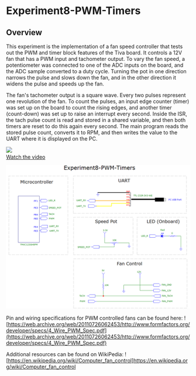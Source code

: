 # Experiment8-PWM-Timers

## Overview
This experiment is the implementation of a fan speed controller that tests out the PWM and timer block features of the Tiva board.  It controls a 12V fan that has a PWM input and tachometer output.  To vary the fan speed, a potentiometer was connected to one of the ADC inputs on the board, and the ADC sample converted to a duty cycle.  Turning the pot in one direction narrows the pulse and slows down the fan, and in the other direction it widens the pulse and speeds up the fan.

The fan's tachometer output is a square wave.  Every two pulses represent one revolution of the fan.  To count the pulses, an input edge counter (timer) was set up on the board to count the rising edges, and another timer (count-down) was set up to raise an interrupt every second.  Inside the ISR, the tach pulse count is read and stored in a shared variable, and then both timers are reset to do this again every second.  The main program reads the stored pulse count, converts it to RPM, and then writes the value to the UART where it is displayed on the PC.

[![](http://img.youtube.com/vi/nJTgNQMfvj8/2.jpg)](https://youtu.be/nJTgNQMfvj8)<br>
[Watch the video](https://youtu.be/nJTgNQMfvj8)


![Experiment8-PWM-Timers](Experiment8-PWM-Timers-circuit.png)  

Pin and wiring specifications for PWM controlled fans can be found here:
![https://web.archive.org/web/20110726062453/http://www.formfactors.org/developer/specs/4_Wire_PWM_Spec.pdf](https://web.archive.org/web/20110726062453/http://www.formfactors.org/developer/specs/4_Wire_PWM_Spec.pdf)

Additional resources can be found on WikiPedia:
![https://en.wikipedia.org/wiki/Computer_fan_control]https://en.wikipedia.org/wiki/Computer_fan_control